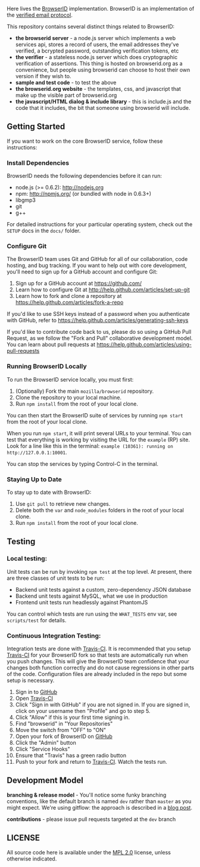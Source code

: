 <!-- This Source Code Form is subject to the terms of the Mozilla Public
   - License, v. 2.0. If a copy of the MPL was not distributed with this
   - file, You can obtain one at http://mozilla.org/MPL/2.0/. -->

Here lives the [BrowserID][] implementation.  BrowserID is an implementation of the
[verified email protocol][VEP].

  [BrowserID]:https://browserid.org
  [VEP]:https://wiki.mozilla.org/Labs/Identity/VerifiedEmailProtocol

This repository contains several distinct things related to BrowserID:

  * **the browserid server** - a node.js server which implements a web services api, stores a record of users, the email addresses they've verified, a bcrypted password, outstanding verification tokens, etc
  * **the verifier** - a stateless node.js server which does cryptographic verification of assertions. This thing is hosted on browserid.org as a convenience, but people using browserid can choose to host their own version if they wish to.
  * **sample and test code** - to test the above
  * **the browserid.org website** - the templates, css, and javascript that make up the visible part of browserid.org
  * **the javascript/HTML dialog & include library** - this is include.js and the code that it includes, the bit that someone using browserid will include.

## Getting Started

If you want to work on the core BrowserID service, follow these instructions:

### Install Dependencies

BrowserID needs the following dependencies before it can run:

* node.js (>= 0.6.2): http://nodejs.org
* npm: http://npmjs.org/ (or bundled with node in 0.6.3+)
* libgmp3
* git
* g++

For detailed instructions for your particular operating system, check out the `SETUP` docs in the `docs/` folder.

### Configure Git

The BrowserID team uses Git and GitHub for all of our collaboration, code hosting, and bug tracking. If you want to help out with core development, you'll need to sign up for a GitHub account and configure Git:

1. Sign up for a GitHub account at https://github.com/
2. Learn how to configure Git at http://help.github.com/articles/set-up-git
3. Learn how to fork and clone a repository at https://help.github.com/articles/fork-a-repo

If you'd like to use SSH keys instead of a password when you authenticate with GitHub, refer to https://help.github.com/articles/generating-ssh-keys

If you'd like to contribute code back to us, please do so using a GitHub Pull Request, as we follow the "Fork and Pull" collaborative development model. You can learn about pull requests at https://help.github.com/articles/using-pull-requests

### Running BrowserID Locally

To run the BrowserID service locally, you must first:

1. (Optionally) Fork the main `mozilla/browserid` repository.
2. Clone the repository to your local machine.
3. Run `npm install` from the root of your local clone.

You can then start the BrowserID suite of services by running `npm start` from the root of your local clone.

When you run `npm start`, it will print several URLs to your terminal. You can test that everything is working by visiting the URL for the `example` (RP) site. Look for a line like this in the terminal: `example (10361): running on http://127.0.0.1:10001`.

You can stop the services by typing Control-C in the terminal.

### Staying Up to Date

To stay up to date with BrowserID:

1. Use `git pull` to retrieve new changes.
2. Delete both the `var` and `node_modules` folders in the root of your local clone.
3. Run `npm install` from the root of your local clone.

## Testing

### Local testing:
Unit tests can be run by invoking `npm test` at the top level.  At present,
there are three classes of unit tests to be run:

  * Backend unit tests against a custom, zero-dependency JSON database
  * Backend unit tests against MySQL, what we use in production
  * Frontend unit tests run headlessly against PhantomJS

You can control which tests are run using the `WHAT_TESTS` env var, see
`scripts/test` for details.

### Continuous Integration Testing:
Integration tests are done with [Travis-CI][]. It is recommended that you setup [Travis-CI][] for your BrowserID fork so that tests are automatically run when you push changes. This will give the BrowserID team confidence that your changes both function correctly and do not cause regressions in other parts of the code.  Configuration files are already included in the repo but some setup is necessary.

1. Sign in to [GitHub][]
2. Open [Travis-CI][]
3. Click "Sign in with GitHub" if you are not signed in. If you are signed in, click on your username then "Profile" and go to step 5.
4. Click "Allow" if this is your first time signing in.
5. Find "browserid" in "Your Repositories"
6. Move the switch from "OFF" to "ON"
7. Open your fork of BrowserID on [GitHub][]
8. Click the "Admin" button
9. Click "Service Hooks"
10. Ensure that "Travis" has a green radio button
11. Push to your fork and return to [Travis-CI][]. Watch the tests run.

  [Travis-CI]: http://travis-ci.org
  [GitHub]: https://github.com

## Development Model

**branching & release model** - You'll notice some funky branching conventions, like the default branch is named `dev` rather than `master` as you might expect.  We're using gitflow: the approach is described in a [blog post](http://lloyd.io/applying-gitflow).

**contributions** - please issue pull requests targeted at the `dev` branch

## LICENSE

All source code here is available under the [MPL 2.0][] license, unless
otherwise indicated.

  [MPL 2.0]: https://mozilla.org/MPL/2.0/

